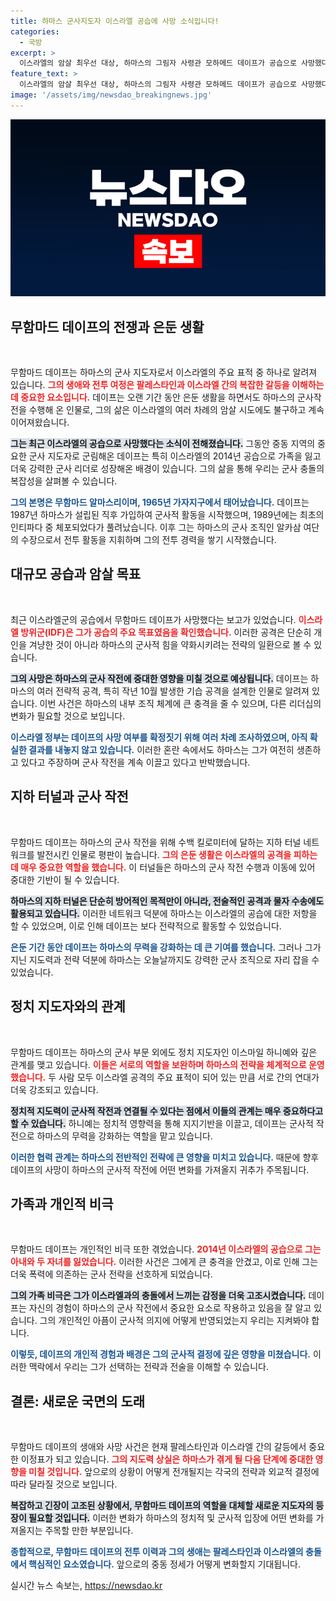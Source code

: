 ```yaml
---
title: 하마스 군사지도자 이스라엘 공습에 사망 소식입니다!
categories:
  - 국방
excerpt: >
  이스라엘의 암살 최우선 대상, 하마스의 그림자 사령관 모하메드 데이프가 공습으로 사망했다는 소식이 전해졌다. 그의 죽음은 수십 년간의 은둔 끝에 내려진 판결로, 이스라엘과 하마스 간의 갈등이 또다시 격화될 조짐을 보인다.
feature_text: >
  이스라엘의 암살 최우선 대상, 하마스의 그림자 사령관 모하메드 데이프가 공습으로 사망했다는 소식이 전해졌다. 그의 죽음은 수십 년간의 은둔 끝에 내려진 판결로, 이스라엘과 하마스 간의 갈등이 또다시 격화될 조짐을 보인다.
image: '/assets/img/newsdao_breakingnews.jpg'
---
```


<p><img src="/assets/img/newsdao_breakingnews.jpg" alt="firstkoreanews 속보" /></p>

<h2 data-ke-size="size26">무함마드 데이프의 전쟁과 은둔 생활</h2>

<p data-ke-size="size16">&nbsp;</p>

<p>무함마드 데이프는 하마스의 군사 지도자로서 이스라엘의 주요 표적 중 하나로 알려져 있습니다. <b><span style="color: #ee2323;">그의 생애와 전투 여정은 팔레스타인과 이스라엘 간의 복잡한 갈등을 이해하는 데 중요한 요소입니다.</span></b>  데이프는 오랜 기간 동안 은둔 생활을 하면서도 하마스의 군사작전을 수행해 온 인물로, 그의 삶은 이스라엘의 여러 차례의 암살 시도에도 불구하고 계속 이어져왔습니다.</p>

<p><b><span style="background-color: #21538527;">그는 최근 이스라엘의 공습으로 사망했다는 소식이 전해졌습니다.</span></b> 그동안 중동 지역의 중요한 군사 지도자로 군림해온 데이프는 특히 이스라엘의 2014년 공습으로 가족을 잃고 더욱 강력한 군사 리더로 성장해온 배경이 있습니다. 그의 삶을 통해 우리는 군사 충돌의 복잡성을 살펴볼 수 있습니다.</p>

<p><b><span style="color: #1a5490;">그의 본명은 무함마드 알마스리이며, 1965년 가자지구에서 태어났습니다.</span></b>  데이프는 1987년 하마스가 설립된 직후 가입하여 군사적 활동을 시작했으며, 1989년에는 최초의 인티파다 중 체포되었다가 풀려났습니다. 이후 그는 하마스의 군사 조직인 알카삼 여단의 수장으로서 전투 활동을 지휘하며 그의 전투 경력을 쌓기 시작했습니다.</p>

<h2 data-ke-size="size26">대규모 공습과 암살 목표</h2>

<p data-ke-size="size16">&nbsp;</p>

<p>최근 이스라엘군의 공습에서 무함마드 데이프가 사망했다는 보고가 있었습니다. <b><span style="color: #ee2323;">이스라엘 방위군(IDF)은 그가 공습의 주요 목표였음을 확인했습니다.</span></b> 이러한 공격은 단순히 개인을 겨냥한 것이 아니라 하마스의 군사적 힘을 약화시키려는 전략의 일환으로 볼 수 있습니다.</p>

<p><b><span style="background-color: #21538527;">그의 사망은 하마스의 군사 작전에 중대한 영향을 미칠 것으로 예상됩니다.</span></b> 데이프는 하마스의 여러 전략적 공격, 특히 작년 10월 발생한 기습 공격을 설계한 인물로 알려져 있습니다. 이번 사건은 하마스의 내부 조직 체계에 큰 충격을 줄 수 있으며, 다른 리더십의 변화가 필요할 것으로 보입니다.</p>

<p><b><span style="color: #1a5490;">이스라엘 정부는 데이프의 사망 여부를 확정짓기 위해 여러 차례 조사하였으며, 아직 확실한 결과를 내놓지 않고 있습니다.</span></b> 이러한 혼란 속에서도 하마스는 그가 여전히 생존하고 있다고 주장하며 군사 작전을 계속 이끌고 있다고 반박했습니다.</p>

<h2 data-ke-size="size26">지하 터널과 군사 작전</h2>

<p data-ke-size="size16">&nbsp;</p>

<p>무함마드 데이프는 하마스의 군사 작전을 위해 수백 킬로미터에 달하는 지하 터널 네트워크를 발전시킨 인물로 평판이 높습니다. <b><span style="color: #ee2323;">그의 은둔 생활은 이스라엘의 공격을 피하는 데 매우 중요한 역할을 했습니다.</span></b> 이 터널들은 하마스의 군사 작전 수행과 이동에 있어 중대한 기반이 될 수 있습니다.</p>

<p><b><span style="background-color: #21538527;">하마스의 지하 터널은 단순히 방어적인 목적만이 아니라, 전술적인 공격과 물자 수송에도 활용되고 있습니다.</span></b> 이러한 네트워크 덕분에 하마스는 이스라엘의 공습에 대한 저항을 할 수 있었으며, 이로 인해 데이프는 보다 전략적으로 활동할 수 있었습니다.</p>

<p><b><span style="color: #1a5490;">은둔 기간 동안 데이프는 하마스의 무력을 강화하는 데 큰 기여를 했습니다.</span></b> 그러나 그가 지닌 지도력과 전략 덕분에 하마스는 오늘날까지도 강력한 군사 조직으로 자리 잡을 수 있었습니다. </p>

<h2 data-ke-size="size26">정치 지도자와의 관계</h2>

<p data-ke-size="size16">&nbsp;</p>

<p>무함마드 데이프는 하마스의 군사 부문 외에도 정치 지도자인 이스마일 하니예와 깊은 관계를 맺고 있습니다. <b><span style="color: #ee2323;">이들은 서로의 역할을 보완하며 하마스의 전략을 체계적으로 운영했습니다.</span></b> 두 사람 모두 이스라엘 공격의 주요 표적이 되어 있는 만큼 서로 간의 연대가 더욱 강조되고 있습니다.</p>

<p><b><span style="background-color: #21538527;">정치적 지도력이 군사적 작전과 연결될 수 있다는 점에서 이들의 관계는 매우 중요하다고 할 수 있습니다.</span></b> 하니예는 정치적 영향력을 통해 지지기반을 이끌고, 데이프는 군사적 작전으로 하마스의 무력을 강화하는 역할을 맡고 있습니다.</p>

<p><b><span style="color: #1a5490;">이러한 협력 관계는 하마스의 전반적인 전략에 큰 영향을 미치고 있습니다.</span></b> 때문에 향후 데이프의 사망이 하마스의 군사적 작전에 어떤 변화를 가져올지 귀추가 주목됩니다.</p>

<h2 data-ke-size="size26">가족과 개인적 비극</h2>

<p data-ke-size="size16">&nbsp;</p>

<p>무함마드 데이프는 개인적인 비극 또한 겪었습니다. <b><span style="color: #ee2323;">2014년 이스라엘의 공습으로 그는 아내와 두 자녀를 잃었습니다.</span></b> 이러한 사건은 그에게 큰 충격을 안겼고, 이로 인해 그는 더욱 폭력에 의존하는 군사 전략을 선호하게 되었습니다.</p>

<p><b><span style="background-color: #21538527;">그의 가족 비극은 그가 이스라엘과의 충돌에서 느끼는 감정을 더욱 고조시켰습니다.</span></b> 데이프는 자신의 경험이 하마스의 군사 작전에서 중요한 요소로 작용하고 있음을 잘 알고 있습니다. 그의 개인적인 아픔이 군사적 의지에 어떻게 반영되었는지 우리는 지켜봐야 합니다.</p>

<p><b><span style="color: #1a5490;">이렇듯, 데이프의 개인적 경험과 배경은 그의 군사적 결정에 깊은 영향을 미쳤습니다.</span></b> 이러한 맥락에서 우리는 그가 선택하는 전략과 전술을 이해할 수 있습니다.</p>

<h2 data-ke-size="size26">결론: 새로운 국면의 도래</h2>

<p data-ke-size="size16">&nbsp;</p>

<p>무함마드 데이프의 생애와 사망 사건은 현재 팔레스타인과 이스라엘 간의 갈등에서 중요한 이정표가 되고 있습니다. <b><span style="color: #ee2323;">그의 지도력 상실은 하마스가 겪게 될 다음 단계에 중대한 영향을 미칠 것입니다.</span></b> 앞으로의 상황이 어떻게 전개될지는 각국의 전략과 외교적 결정에 따라 달라질 것으로 보입니다.</p>

<p><b><span style="background-color: #21538527;">복잡하고 긴장이 고조된 상황에서, 무함마드 데이프의 역할을 대체할 새로운 지도자의 등장이 필요할 것입니다.</span></b> 이러한 변화가 하마스의 정치적 및 군사적 입장에 어떤 변화를 가져올지는 주목할 만한 부분입니다.</p>

<p><b><span style="color: #1a5490;">종합적으로, 무함마드 데이프의 전투 이력과 그의 생애는 팔레스타인과 이스라엘의 충돌에서 핵심적인 요소였습니다.</span></b> 앞으로의 중동 정세가 어떻게 변화할지 기대됩니다.</p>
실시간 뉴스 속보는, <a href="https://newsdao.kr" rel="dofollow">https://newsdao.kr</a>


